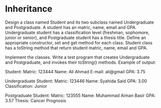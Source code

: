 # Inheritance

Design a class named Student and its two subclass named Undergraduate and
Postgraduate. A student has an matric, name, email and GPA. Undergraduate student
has a classification level (freshman, sophomore, junior or senior), and Postgraduate
student has a thesis title. Define an appropriate constructor, set and get method for each
class. Student class has a toString method that return student matric, name, email and
GPA.

Implement the classes. Write a test program that creates Undergraduate and
Postgraduate, and invokes their toString() methods. Example of output:

Student:
Matric: 123444
Name: Ali Ahmad
E-mail: ali@gmail
GPA: 3.75

Undergraduate Student:
Matric: 123446
Name: Syahida Said
GPA: 3.00
Classification: Junior

Postgraduate Student:
Matric: 123555
Name: Muhammad Aiman Basir
GPA: 3.57
Thesis: Cancer Prognosis

